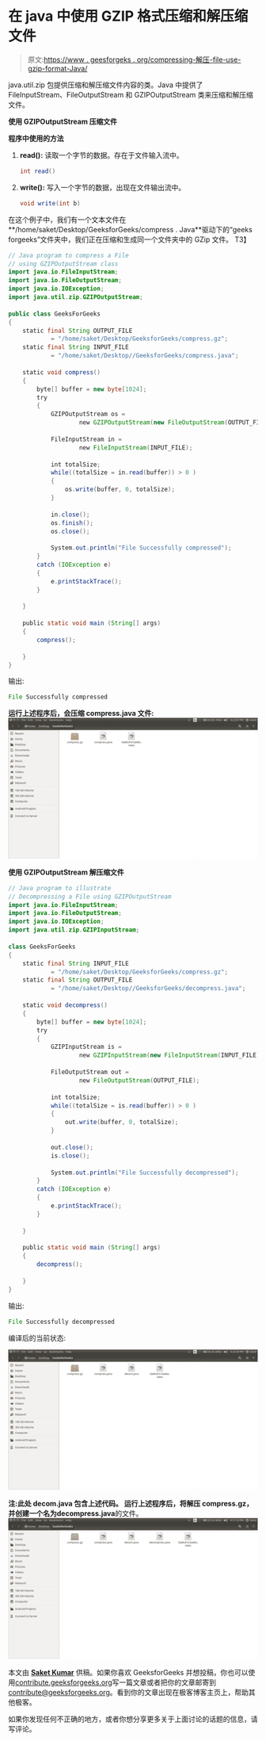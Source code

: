 # 在 java 中使用 GZIP 格式压缩和解压缩文件

> 原文:[https://www . geesforgeks . org/compressing-解压-file-use-gzip-format-Java/](https://www.geeksforgeeks.org/compressing-decompressing-files-using-gzip-format-java/)

java.util.zip 包提供压缩和解压缩文件内容的类。Java 中提供了 FileInputStream、FileOutputStream 和 GZIPOutputStream 类来压缩和解压缩文件。

**使用 GZIPOutputStream 压缩文件**

**程序中使用的方法**

1.  **read():** 读取一个字节的数据。存在于文件输入流中。

    ```java
    int read()
    ```

2.  **write():** 写入一个字节的数据，出现在文件输出流中。

    ```java
    void write(int b) 
    ```

在这个例子中，我们有一个文本文件在**/home/saket/Desktop/GeeksforGeeks/compress . Java**驱动下的“geeks forgeeks”文件夹中，我们正在压缩和生成同一个文件夹中的 GZip 文件。
T3】

```java
// Java program to compress a File
// using GZIPOutputStream class
import java.io.FileInputStream;
import java.io.FileOutputStream;
import java.io.IOException;
import java.util.zip.GZIPOutputStream;

public class GeeksForGeeks
{
    static final String OUTPUT_FILE
            = "/home/saket/Desktop/GeeksforGeeks/compress.gz";
    static final String INPUT_FILE
            = "/home/saket/Desktop//GeeksforGeeks/compress.java";

    static void compress()
    {
        byte[] buffer = new byte[1024];
        try
        {
            GZIPOutputStream os = 
                    new GZIPOutputStream(new FileOutputStream(OUTPUT_FILE));

            FileInputStream in =
                    new FileInputStream(INPUT_FILE);

            int totalSize;
            while((totalSize = in.read(buffer)) > 0 )
            {
                os.write(buffer, 0, totalSize);
            }

            in.close();
            os.finish();
            os.close();

            System.out.println("File Successfully compressed");
        }
        catch (IOException e)
        {
            e.printStackTrace();
        }

    }

    public static void main (String[] args)
    {
        compress();

    }
}
```

输出:

```java
File Successfully compressed

```

**运行上述程序后，会压缩 compress.java 文件:**
![](img/27b6a520a30ed9688a90d6caa474ab65.png)

**使用 GZIPOutputStream 解压缩文件**

```java
// Java program to illustrate 
// Decompressing a File using GZIPOutputStream
import java.io.FileInputStream;
import java.io.FileOutputStream;
import java.io.IOException;
import java.util.zip.GZIPInputStream;

class GeeksForGeeks
{
    static final String INPUT_FILE 
            = "/home/saket/Desktop/GeeksforGeeks/compress.gz";
    static final String OUTPUT_FILE 
            = "/home/saket/Desktop//GeeksforGeeks/decompress.java";

    static void decompress()
    {
        byte[] buffer = new byte[1024];
        try
        {
            GZIPInputStream is = 
                    new GZIPInputStream(new FileInputStream(INPUT_FILE));

            FileOutputStream out =
                    new FileOutputStream(OUTPUT_FILE);

            int totalSize;
            while((totalSize = is.read(buffer)) > 0 )
            {
                out.write(buffer, 0, totalSize);
            }

            out.close();
            is.close();

            System.out.println("File Successfully decompressed");
        }
        catch (IOException e)
        {
            e.printStackTrace();
        }

    }

    public static void main (String[] args)
    {
        decompress();

    }
}
```

输出:

```java
File Successfully decompressed

```

编译后的当前状态:

![](img/04a339f1b29bc1a2e91eba34c1810348.png)

**注:**此处 decom.java 包含上述代码。
运行上述程序后，将解压 compress.gz，并创建一个名为**decompress.java**的文件。
![](img/8cd05464c281c1dae89877bff0c96873.png)

本文由 **[Saket Kumar](https://www.facebook.com/saketkumar95)** 供稿。如果你喜欢 GeeksforGeeks 并想投稿，你也可以使用[contribute.geeksforgeeks.org](http://www.contribute.geeksforgeeks.org)写一篇文章或者把你的文章邮寄到 contribute@geeksforgeeks.org。看到你的文章出现在极客博客主页上，帮助其他极客。

如果你发现任何不正确的地方，或者你想分享更多关于上面讨论的话题的信息，请写评论。